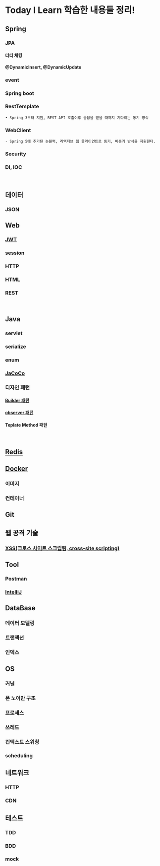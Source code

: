 # Today I Learn 학습한 내용들 정리! 

## Spring
### JPA
#### 더티 체킹
#### @DynamicInsert, @DynamicUpdate
### event

### Spring boot

### RestTemplate
    
    • Spring 3부터 지원, REST API 호출이후 응답을 받을 때까지 기다리는 동기 방식
    
### WebClient
    - Spring 5에 추가된 논블럭, 리엑티브 웹 클라이언트로 동기, 비동기 방식을 지원한다.

### Security

### DI, IOC

<br/>

## 데이터
### JSON

## Web
### [JWT](https://github.com/yeonjiyeon/TIL/blob/main/web/JWT.md)
### session
### HTTP
### HTML
### REST
<br/>

## Java
### servlet
### serialize
### enum
### [JaCoCo](https://github.com/yeonjiyeon/TIL/blob/main/Java/JaCoCo.md)
### 디자인 패턴
#### [Builder 패턴](https://github.com/yeonjiyeon/TIL/blob/main/Java/%EB%94%94%EC%9E%90%EC%9D%B8%ED%8C%A8%ED%84%B4/Builder%ED%8C%A8%ED%84%B4.md)
#### [observer 패턴](https://github.com/yeonjiyeon/TIL/blob/main/Java/%EB%94%94%EC%9E%90%EC%9D%B8%ED%8C%A8%ED%84%B4/Observer%ED%8C%A8%ED%84%B4.md)
#### Teplate Method 패턴

<br/>


## [Redis](https://github.com/yeonjiyeon/TIL/blob/main/Redis.md) 

## [Docker](https://github.com/yeonjiyeon/TIL/blob/main/docker/docker%EB%9E%80.md)
### 이미지
### 컨테이너

## Git

## 웹 공격 기술
### [XSS(크로스 사이트 스크립팅, cross-site scripting)](https://github.com/yeonjiyeon/TIL/blob/main/%EC%9B%B9%EA%B3%B5%EA%B2%A9%EA%B8%B0%EC%88%A0/XSS.md)

## Tool
### Postman
### [IntelliJ](https://github.com/yeonjiyeon/TIL/blob/main/Tool/IntelliJ.md)


## DataBase
### 데이터 모델링
### 트랜젝션
### 인덱스

## OS
### 커널
### 폰 노이만 구조
### 프로세스
### 쓰레드
### 컨텍스트 스위칭
### scheduling

## 네트워크
### HTTP
### CDN 

## 테스트
### TDD
### BDD
### mock
